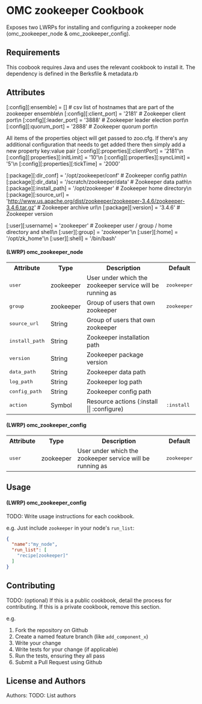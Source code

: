 # OMC zookeeper Cookbook

Exposes two LWRPs for installing and configuring a zookeeper node (omc_zookeeper_node & omc_zookeeper_config).

## Requirements

This coobook requires Java and uses the relevant cookbook to install it. The dependency is defined in the Berksfile & metadata.rb

## Attributes

[:config][:ensemble] = [] # csv list of hostnames that are part of the zookeeper ensemble\n
[:config][:client_port] = '2181' # Zookeeper client port\n
[:config][:leader_port] = '3888' # Zookeeper leader election port\n
[:config][:quorum_port] = '2888' # Zookeeper quorum port\n

All items of the properties object will get passed to zoo.cfg. If there's any additional configuration that needs to get added there then simply add a new property key:value pair
[:config][:properties][:clientPort] = '2181'\n
[:config][:properties][:initLimit] = '10'\n
[:config][:properties][:syncLimit] = '5'\n
[:config][:properties][:tickTime] = '2000'

[:package][:dir_conf] = '/opt/zookeeper/conf' # Zookeeper config path\n
[:package][:dir_data] = '/scratch/zookeeper/data' # Zookeeper data path\n
[:package][:install_path] = '/opt/zookeeper' # Zookeeper home directory\n
[:package][:source_url] = 'http://www.us.apache.org/dist/zookeeper/zookeeper-3.4.6/zookeeper-3.4.6.tar.gz' # Zookeeper archive url\n
[:package][:version] = '3.4.6' # Zookeeper version

[:user][:username] = 'zookeeper' # Zookeeper user / group / home directory and shell\n
[:user][:group] = 'zookeeper'\n
[:user][:home] = '/opt/zk_home'\n
[:user][:shell] = '/bin/bash'


#### (LWRP) omc_zookeeper_node
<table>
  <tr>
    <th>Attribute</th>
    <th>Type</th>
    <th>Description</th>
    <th>Default</th>
  </tr>
  <tr>
    <td><tt>user</tt></td>
    <td>zookeeper</td>
    <td>User under which the zookeeper service will be running as</td>
    <td><tt>zookeeper</tt></td>
  </tr>
  <tr>
    <td><tt>group</tt></td>
    <td>zookeeper</td>
    <td>Group of users that own zookeeper</td>
    <td><tt>zookeeper</tt></td>
  </tr>
  <tr>
    <td><tt>source_url</tt></td>
    <td>String</td>
    <td>Group of users that own zookeeper</td>
    <td><tt></tt></td>
  </tr>
  <tr>
    <td><tt>install_path</tt></td>
    <td>String</td>
    <td>Zookeeper installation path</td>
    <td><tt></tt></td>
  </tr>
  <tr>
    <td><tt>version</tt></td>
    <td>String</td>
    <td>Zookeeper package version</td>
    <td><tt></tt></td>
  </tr>
  <tr>
    <td><tt>data_path</tt></td>
    <td>String</td>
    <td>Zookeeper data path</td>
    <td><tt></tt></td>
  </tr>
  <tr>
    <td><tt>log_path</tt></td>
    <td>String</td>
    <td>Zookeeper log path</td>
    <td><tt></tt></td>
  </tr>
  <tr>
    <td><tt>config_path</tt></td>
    <td>String</td>
    <td>Zookeeper config path</td>
    <td><tt></tt></td>
  </tr>
  <tr>
    <td><tt>action</tt></td>
    <td>Symbol</td>
    <td>Resource actions (:install || :configure)</td>
    <td><tt>:install</tt></td>
  </tr>
</table>

#### (LWRP) omc_zookeeper_config
<table>
  <tr>
    <th>Attribute</th>
    <th>Type</th>
    <th>Description</th>
    <th>Default</th>
  </tr>
  <tr>
    <td><tt>user</tt></td>
    <td>zookeeper</td>
    <td>User under which the zookeeper service will be running as</td>
    <td><tt>zookeeper</tt></td>
  </tr>
</table>

## Usage

#### (LWRP) omc_zookeeper_config
TODO: Write usage instructions for each cookbook.

e.g.
Just include `zookeeper` in your node's `run_list`:

```json
{
  "name":"my_node",
  "run_list": [
    "recipe[zookeeper]"
  ]
}
```

## Contributing

TODO: (optional) If this is a public cookbook, detail the process for contributing. If this is a private cookbook, remove this section.

e.g.
1. Fork the repository on Github
2. Create a named feature branch (like `add_component_x`)
3. Write your change
4. Write tests for your change (if applicable)
5. Run the tests, ensuring they all pass
6. Submit a Pull Request using Github

## License and Authors

Authors: TODO: List authors
